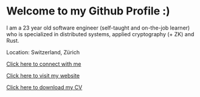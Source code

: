 # Welcome to my Github Profile :) 

I am a 23 year old software engineer (self-taught and on-the-job learner) who is specialized in distributed systems, applied cryptography (+ ZK) and Rust.

Location: Switzerland, Zürich

[Click here to connect with me](https://www.linkedin.com/in/jonas-pauli/)

[Click here to visit my website](https://jonas.software)

[Click here to download my CV](https://jonas.software/jonas-pauli-cv.pdf)
